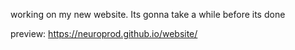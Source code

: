
working on my new website. Its gonna take a while before its done

preview: https://neuroprod.github.io/website/
